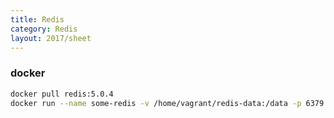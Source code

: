 ```yaml
---
title: Redis
category: Redis
layout: 2017/sheet
---
```


### docker

```bash
docker pull redis:5.0.4
docker run --name some-redis -v /home/vagrant/redis-data:/data -p 6379:6379 -d redis:5.0.4 redis-server --appendonly yes
```

